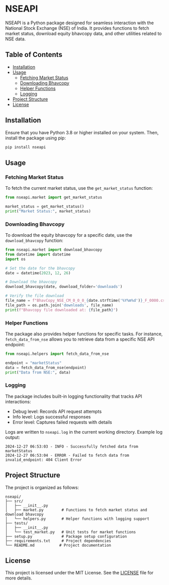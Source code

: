 # NSEAPI

NSEAPI is a Python package designed for seamless interaction with the National Stock Exchange (NSE) of India. It provides functions to fetch market status, download equity bhavcopy data, and other utilities related to NSE data.

## Table of Contents

- [Installation](#installation)
- [Usage](#usage)
  - [Fetching Market Status](#fetching-market-status)
  - [Downloading Bhavcopy](#downloading-bhavcopy)
  - [Helper Functions](#helper-functions)
  - [Logging](#logging)
- [Project Structure](#project-structure)
- [License](#license)

## Installation

Ensure that you have Python 3.8 or higher installed on your system. Then, install the package using pip:

```bash
pip install nseapi
```

## Usage

### Fetching Market Status

To fetch the current market status, use the `get_market_status` function:

```python
from nseapi.market import get_market_status

market_status = get_market_status()
print("Market Status:", market_status)
```

### Downloading Bhavcopy

To download the equity bhavcopy for a specific date, use the `download_bhavcopy` function:

```python
from nseapi.market import download_bhavcopy
from datetime import datetime
import os

# Set the date for the bhavcopy
date = datetime(2023, 12, 26)

# Download the bhavcopy
download_bhavcopy(date, download_folder='downloads')

# Verify the file download
file_name = f"BhavCopy_NSE_CM_0_0_0_{date.strftime('%Y%m%d')}_F_0000.csv"
file_path = os.path.join('downloads', file_name)
print(f"Bhavcopy file downloaded at: {file_path}")
```

### Helper Functions

The package also provides helper functions for specific tasks. For instance, `fetch_data_from_nse` allows you to retrieve data from a specific NSE API endpoint:

```python
from nseapi.helpers import fetch_data_from_nse

endpoint = "marketStatus"
data = fetch_data_from_nse(endpoint)
print("Data from NSE:", data)
```

### Logging

The package includes built-in logging functionality that tracks API interactions:
- Debug level: Records API request attempts
- Info level: Logs successful responses
- Error level: Captures failed requests with details

Logs are written to `nseapi.log` in the current working directory. Example log output:
```
2024-12-27 06:53:03 - INFO - Successfully fetched data from marketStatus
2024-12-27 06:53:04 - ERROR - Failed to fetch data from invalid_endpoint: 404 Client Error
```

## Project Structure

The project is organized as follows:

```
nseapi/
├── src/
│   ├── __init__.py
│   ├── market.py        # Functions to fetch market status and download bhavcopy
│   └── helpers.py       # Helper functions with logging support
├── tests/
│   ├── __init__.py
│   └── test_market.py   # Unit tests for market functions
├── setup.py             # Package setup configuration
├── requirements.txt     # Project dependencies
└── README.md           # Project documentation
```

## License

This project is licensed under the MIT License. See the [LICENSE](LICENSE) file for more details.
